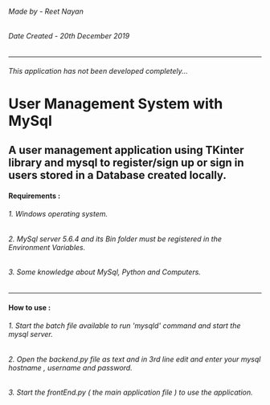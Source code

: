 ###### Made by - Reet Nayan
###### Date Created - 20th December 2019
---------------
###### This application has not been developed completely...
# User Management System with MySql
A user management application using TKinter library and mysql to register/sign up or sign in users stored in a Database created locally.
---------------
#### Requirements :
###### 1. Windows operating system.
###### 2. MySql server 5.6.4 and its Bin folder must be registered in the Environment Variables.
###### 3. Some knowledge about MySql, Python and Computers.
---------------
#### How to use :
###### 1. Start the batch file available to run 'mysqld' command and start the mysql server.
###### 2. Open the backend.py file as text and in 3rd line edit and enter your mysql hostname , username and password.
###### 3. Start the frontEnd.py ( the main application file ) to use the application.
